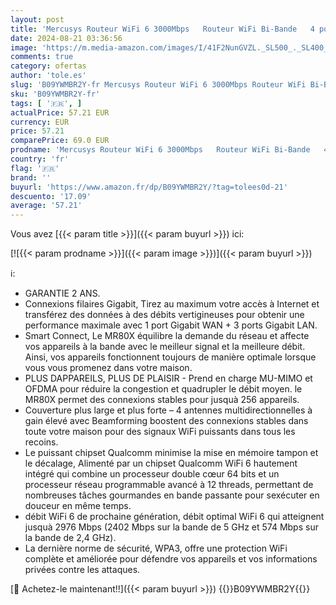 ```yaml
---
layout: post
title: 'Mercusys Routeur WiFi 6 3000Mbps   Routeur WiFi Bi-Bande   4 ports RJ45 Gigabit   4 antennes 5dBi  MU-MIMO  WPA3  Connexion intelligente  Contrôle parental  Technologie BSS Coloring  MR80X'
date: 2024-08-21 03:36:56
image: 'https://m.media-amazon.com/images/I/41F2NunGVZL._SL500_._SL400_.jpg'
comments: true
category: ofertas
author: 'tole.es'
slug: 'B09YWMBR2Y-fr Mercusys Routeur WiFi 6 3000Mbps Routeur WiFi Bi-Bande 4...'
sku: 'B09YWMBR2Y-fr'
tags: [ '🇫🇷', ]
actualPrice: 57.21 EUR
currency: EUR
price: 57.21
comparePrice: 69.0 EUR
prodname: 'Mercusys Routeur WiFi 6 3000Mbps   Routeur WiFi Bi-Bande   4 ports RJ45 Gigabit   4 antennes 5dBi  MU-MIMO  WPA3  Connexion intelligente  Contrôle parental  Technologie BSS Coloring  MR80X'
country: 'fr'
flag: '🇫🇷'
brand: ''
buyurl: 'https://www.amazon.fr/dp/B09YWMBR2Y/?tag=tolees0d-21'
descuento: '17.09'
average: '57.21'
---
```


Vous avez [{{< param title >}}]({{< param buyurl >}}) ici:

[![{{< param prodname >}}]({{< param image >}})]({{< param buyurl >}})

ℹ️:

- GARANTIE 2 ANS.
- Connexions filaires Gigabit, Tirez au maximum votre accès à Internet et transférez des données à des débits vertigineuses pour obtenir une performance maximale avec 1 port Gigabit WAN + 3 ports Gigabit LAN.
- Smart Connect, Le MR80X équilibre la demande du réseau et affecte vos appareils à la bande avec le meilleur signal et la meilleure débit. Ainsi, vos appareils fonctionnent toujours de manière optimale lorsque vous vous promenez dans votre maison.
- PLUS DAPPAREILS, PLUS DE PLAISIR - Prend en charge MU-MIMO et OFDMA pour réduire la congestion et quadrupler le débit moyen. le MR80X permet des connexions stables pour jusquà 256 appareils.
- Couverture plus large et plus forte – 4 antennes multidirectionnelles à gain élevé avec Beamforming boostent des connexions stables dans toute votre maison pour des signaux WiFi puissants dans tous les recoins.
- Le puissant chipset Qualcomm minimise la mise en mémoire tampon et le décalage, Alimenté par un chipset Qualcomm WiFi 6 hautement intégré qui combine un processeur double cœur 64 bits et un processeur réseau programmable avancé à 12 threads, permettant de nombreuses tâches gourmandes en bande passante pour sexécuter en douceur en même temps.
- débit WiFi 6 de prochaine génération, débit optimal WiFi 6 qui atteignent jusquà 2976 Mbps (2402 Mbps sur la bande de 5 GHz et 574 Mbps sur la bande de 2,4 GHz).
- La dernière norme de sécurité, WPA3, offre une protection WiFi complète et améliorée pour défendre vos appareils et vos informations privées contre les attaques.

[🛒 Achetez-le maintenant!!]({{< param buyurl >}})
{{<world>}}B09YWMBR2Y{{</world>}}
